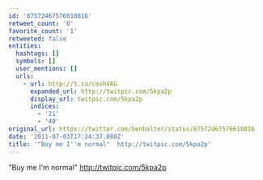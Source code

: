 ```yaml
---
id: '87572467576610816'
retweet_count: '0'
favorite_count: '1'
retweeted: false
entities:
  hashtags: []
  symbols: []
  user_mentions: []
  urls:
    - url: http://t.co/cmxhVAG
      expanded_url: http://twitpic.com/5kpa2p
      display_url: twitpic.com/5kpa2p
      indices:
        - '21'
        - '40'
original_url: https://twitter.com/benbalter/status/87572467576610816
date: '2011-07-03T17:24:37.000Z'
title: '"Buy me I''m normal"  http://twitpic.com/5kpa2p'
---
```


"Buy me I'm normal"  http://twitpic.com/5kpa2p
